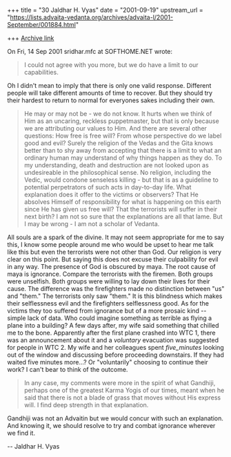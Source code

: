 +++
title = "30 Jaldhar H. Vyas"
date = "2001-09-19"
upstream_url = "https://lists.advaita-vedanta.org/archives/advaita-l/2001-September/001884.html"

+++
[Archive link](https://lists.advaita-vedanta.org/archives/advaita-l/2001-September/001884.html)

On Fri, 14 Sep 2001 sridhar.mfc at SOFTHOME.NET wrote:

> I could not agree with you more, but we do have a limit to our
> capabilities.
>

Oh I didn't mean to imply that there is only one valid response.
Different people will take different amounts of time to recover.  But they
should try their hardest to return to normal for everyones sakes including
their own.

> He may or may not be - we do not know. It hurts when we think of Him as an
> uncaring, reckless puppetmaster, but that is only because we are
> attributing our values to Him. And there are several other questions: How
> free is free will? From whose perspective do we label good and evil? Surely
> the religion of the Vedas and the Gita knows better than to shy away from
> accepting that there is a limit to what an ordinary human may understand of
> why things happen as they do. To my understanding, death and destruction
> are not looked upon as undesireable in the philosophical sense. No
> religion, including the Vedic,  would condone senseless killing - but that
> is as a guideline to potential perpetrators of such acts in day-to-day
> life. What explanation does it offer to the victims or observers? That He
> absolves Himself of responsibility for what is happening on this earth
> since He has given us free will? That the terrorists will suffer in their
> next birth? I am not so sure that the explanations are all that lame. But I
> may be wrong - I am not a scholar of Vedanta.
>

All souls are a spark of the divine.  It may not seem appropriate for me
to say this, I know some people around me who would be upset to hear me
talk like this but even the terrorists were not other than God.  Our
religion is very clear on this point.  But saying this does not excuse
their culpability for evil in any way.  The presence of God is obscured by
maya.  The root cause of maya is ignorance.  Compare the terrorists with
the firemen.  Both groups were unselfish.  Both groups were willing to lay
down their lives for their cause.  The difference was the firefighters
made no distinction between "us" and "them."  The terrorists only saw
"them."  It is this blindness which makes their selflessness evil and the
firefighters selflessness good.  As for the victims they too suffered from
ignorance but of a more prosaic kind -- simple lack of data.  Who could
imagine something as terrible as flying a plane into a building?  A few
days after, my wife said something that chilled me to the bone.
Apparently after the first plane crashed into WTC 1, there was an
announcement about it and a _voluntary_ evacuation was suggested for
people in WTC 2.  My wife and her colleagues spent _five_minutes_ looking
out of the window and discussing before proceeding downstairs.  If they
had waited five minutes more...?  Or "voluntarily" choosing to continue
their work?  I can't bear to think of the outcome.

> In any case, my comments were more in the spirit of what Gandhiji, perhaps
> one of the greatest Karma Yogis of our times, meant when he said that there
> is not a blade of grass that moves without His express will. I find deep
> strength in that explanation.

Gandhiji was not an Advaitin but we would concur with such an explanation.
And knowing it, we should resolve to try and combat ignorance wherever we
find it.

--
Jaldhar H. Vyas <jaldhar at braincells.com>


